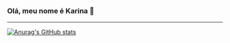 ### Olá, meu nome é Karina 👋

<hr>

<!--
**karinaizo/karinaizo** is a ✨ _special_ ✨ repository because its `README.md` (this file) appears on your GitHub profile.

Here are some ideas to get you started:

- 🔭 I’m currently working on ...
- 🌱 I’m currently learning ...
- 👯 I’m looking to collaborate on ...
- 🤔 I’m looking for help with ...
- 💬 Ask me about ...
- 📫 How to reach me: ...
- 😄 Pronouns: ...
- ⚡ Fun fact: ...
-->

[![Anurag's GitHub stats](https://github-readme-stats.vercel.app/api?username=karinaizo&show_icons=true&theme=slateorange&icon_color=#228b22)](https://github.com/anuraghazra/github-readme-stats)
